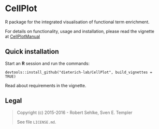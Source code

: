 # CellPlot

R package for the integrated visualisation of functional term enrichment.

For details on functionality, usage and installation, please read the vignette
at
[CellPlotManual]("http://htmlpreview.github.io/?https://github.com/dieterich-lab/CellPlot/blob/master/vignettes/CellPlotManual.html")

## Quick installation

Start an **R** session and run the commands:

```
devtools::install_github("dieterich-lab/CellPlot", build_vignettes = TRUE)
```

Read about requirements in the vignette.

## Legal

> Copyright (c) 2015-2016 - Robert Sehlke, Sven E. Templer
> 
> See file `LICENSE.md`.